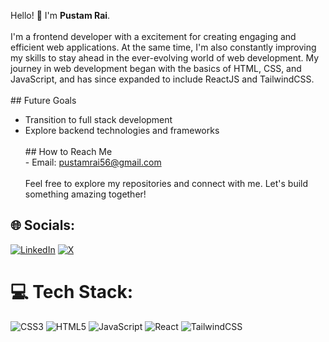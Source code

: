
Hello! 👋 I'm <b>Pustam Rai</b>.<br><br>I'm a frontend developer with a excitement for creating engaging and efficient web applications. At the same time, I'm also constantly improving my skills to stay ahead in the ever-evolving world of web development. My journey in web development began with the basics of HTML, CSS, and JavaScript, and has since expanded to include ReactJS and TailwindCSS.<br><br> ## Future Goals
- Transition to full stack development
- Explore backend technologies and frameworks<br><br> ## How to Reach Me<br>- Email: pustamrai56@gmail.com<br><br> Feel free to explore my repositories and connect with me. Let's build something amazing together!


## 🌐 Socials:
[![LinkedIn](https://img.shields.io/badge/LinkedIn-%230077B5.svg?logo=linkedin&logoColor=white)](https://www.linkedin.com/in/pustamrai/) [![X](https://img.shields.io/badge/X-black.svg?logo=X&logoColor=white)](https://x.com/RaiPustam) 

# 💻 Tech Stack:
![CSS3](https://img.shields.io/badge/css3-%231572B6.svg?style=flat&logo=css3&logoColor=white) ![HTML5](https://img.shields.io/badge/html5-%23E34F26.svg?style=flat&logo=html5&logoColor=white) ![JavaScript](https://img.shields.io/badge/javascript-%23323330.svg?style=flat&logo=javascript&logoColor=%23F7DF1E) ![React](https://img.shields.io/badge/react-%2320232a.svg?style=flat&logo=react&logoColor=%2361DAFB) ![TailwindCSS](https://img.shields.io/badge/tailwindcss-%2338B2AC.svg?style=flat&logo=tailwind-css&logoColor=white)



<!-- Proudly created with GPRM ( https://gprm.itsvg.in ) -->
